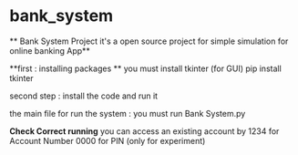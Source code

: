 # bank_system
** Bank System Project it's a open source project for simple simulation for online banking App**

**first :  installing  packages **
 you must install   tkinter  (for GUI)
pip install tkinter

 second step : install the code and run it 

the main file for run the system  : you must run Bank System.py 

**Check Correct running** 
you can access an existing account by 1234 for Account Number     0000 for PIN   (only for experiment)

